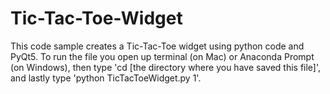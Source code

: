 # Tic-Tac-Toe-Widget
This code sample creates a Tic-Tac-Toe widget using python code and PyQt5. 
To run the file you open up terminal (on Mac) or Anaconda Prompt (on Windows), then type 'cd [the directory where you have saved this file]', and lastly type 'python TicTacToeWidget.py 1'.
